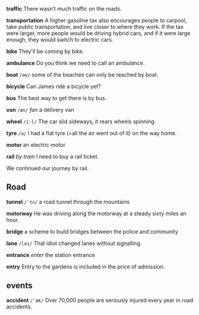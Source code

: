 **traffic** 
There wasn’t much traffic on the roads.

**transportation** 
A higher gasoline tax also encourages people to carpool, take public transportation, and live closer to where they work. If the tax were larger, more people would be driving hybrid cars, and if it were large enough, they would switch to electric cars.

**bike**
They'll be coming by bike.

**ambulance**
Do you think we need to call an ambulance.

**boat**
`/əʊ/`
some of the beaches can only be reached by boat.

**bicycle**
Can James ride a bicycle yet?

**bus**
The best way to get there is by bus.

**van** 
`/æn/`
*fan*
a delivery van

**wheel**
`/iːl/`
The car slid sideways, it rears wheels spinning.

**tyre** 
`/ə/`
I had a flat tyre (=all the air went out of it) on the way home.

**motor** 
an electric motor

**rail** 
*by train*
I need to buy a rail ticket.

We continued our journey by rail.

## Road
**tunnel** 
`/ˈtʌ/`
a road tunnel through the mountains

**motorway** 
He was driving along the motorway at a steady sixty miles an hour.

**bridge**
a scheme to build bridges between the police and community

**lane** 
`/leɪ/`
That idiot changed lanes without signalling.

**entrance**
*enter* 
the station entrance

**entry** 
Entry to the gardens is included in the price of admission.

## events
**accident**
`/ˈæk/` 
Over 70,000 people are seriously injured every year in road accidents.